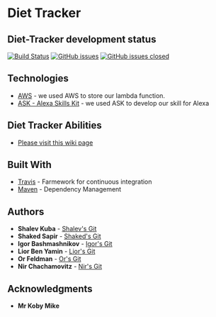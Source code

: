 # Diet Tracker
## Diet-Tracker development status 
[![Build Status](https://travis-ci.org/TechnionYP5779/Team5-Fitnesspeaker.svg?branch=master)](https://travis-ci.org/TechnionYP5779/Team5-Diet-Tracker)
[![GitHub issues](https://img.shields.io/github/issues/TechnionYP5779/Team5-Diet-Tracker.svg)](https://github.com/TechnionYP5779/Team5-Diet-Tracker/issues)
[![GitHub issues closed](https://img.shields.io/github/issues-closed-raw/TechnionYP5779/Team5-Diet-Tracker.svg?maxAge=2592000)]()

## Technologies
* [AWS](https://aws.amazon.com/) - we used AWS to store our lambda function.
* [ASK - Alexa Skills Kit](https://developer.amazon.com) - we used ASK to develop our skill for Alexa

## Diet Tracker Abilities
* [Please visit this wiki page](https://github.com/TechnionYP5779/Team5-Diet-Tracker/wiki/Diet-Tracker) 

## Built With

* [Travis](https://travis-ci.org/) - Farmework for continuous integration
* [Maven](https://maven.apache.org/) - Dependency Management

## Authors

* **Shalev Kuba** - [Shalev's Git](https://github.com/shalev-kuba)
* **Shaked Sapir** - [Shaked's Git](https://github.com/shaked-sapir)
* **Igor Bashmashnikov** - [Igor's Git](https://github.com/igorbash)
* **Lior Ben Yamin** - [Lior's Git](https://github.com/LiorBenYamin)
* **Or Feldman** - [Or's Git](https://github.com/orfeld415)
* **Nir Chachamovitz** - [Nir's Git](https://github.com/NirChachmovitz)

## Acknowledgments

* **Mr Koby Mike**
